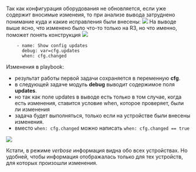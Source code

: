 Так как конфигурация оборудования не обновляется, если уже содержит вносимые изменеия, то при анализе вывода затруднено понимание куда и какие исправления были внесены:
![](Admining/Linux/Ansible/Ansible_для_сетевых_инженеров/pictures/29.jpg)
На выводе выше ясно, что изменено было что-то только на R3, но что именно, поможет понять конструкция
![](Admining/Linux/Ansible/Ansible_для_сетевых_инженеров/pictures/30.jpg)
```
    - name: Show config updates
      debug: var=cfg.updates
      when: cfg.changed    
```

Изменения в playbook:
- результат работы первой задачи сохраняется в переменную **cfg**.
- в следующей задаче модуль **debug** выводит содержимое поля **updates**. 
- но так как поле updates в выводе есть только в том случае, когда есть изменения, ставится условие when, которое проверяет, были ли изменения    
- задача будет выполняться, только если на устройстве были внесены изменения.    
- вместо `when: cfg.changed` можно написать `when: cfg.changed == true`

![](Admining/Linux/Ansible/Ansible_для_сетевых_инженеров/pictures/31.jpg)

Кстати, в режиме _verbose_ информация видна обо всех устройствах. Но удобней, чтобы информация отображалась только для тех устройств, для которых произошли изменения.